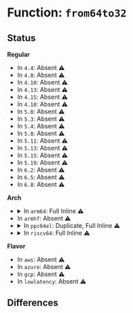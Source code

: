 # Function: <code>from64to32</code>

## Status
<b>Regular</b>
<ul>
<li>
In <code>4.4</code>: Absent ⚠️
</li>
<li>
In <code>4.8</code>: Absent ⚠️
</li>
<li>
In <code>4.10</code>: Absent ⚠️
</li>
<li>
In <code>4.13</code>: Absent ⚠️
</li>
<li>
In <code>4.15</code>: Absent ⚠️
</li>
<li>
In <code>4.18</code>: Absent ⚠️
</li>
<li>
In <code>5.0</code>: Absent ⚠️
</li>
<li>
In <code>5.3</code>: Absent ⚠️
</li>
<li>
In <code>5.4</code>: Absent ⚠️
</li>
<li>
In <code>5.8</code>: Absent ⚠️
</li>
<li>
In <code>5.11</code>: Absent ⚠️
</li>
<li>
In <code>5.13</code>: Absent ⚠️
</li>
<li>
In <code>5.15</code>: Absent ⚠️
</li>
<li>
In <code>5.19</code>: Absent ⚠️
</li>
<li>
In <code>6.2</code>: Absent ⚠️
</li>
<li>
In <code>6.5</code>: Absent ⚠️
</li>
<li>
In <code>6.8</code>: Absent ⚠️
</li>
</ul>
<b>Arch</b>
<ul>
<li>
<details>
<summary>In <code>arm64</code>: Full Inline ⚠️</summary>

**Collision:** Unique Static

**Inline:** Full

**Transformation:** False

**Instances:**

```
In lib/checksum.c (ffff8000106622b8)
Location: lib/checksum.c:180
Inline: True
Inline callers:
  - lib/checksum.c:csum_tcpudp_nofold
```
</details>
</li>
<li>
In <code>armhf</code>: Absent ⚠️
</li>
<li>
<details>
<summary>In <code>ppc64el</code>: Duplicate, Full Inline ⚠️</summary>

**Collision:** Static Duplication

**Inline:** Full

**Transformation:** False

**Instances:**

```
In arch/powerpc/lib/checksum_wrappers.c (0)
Location: arch/powerpc/include/asm/checksum.h:52
Inline: True
```
```
In block/t10-pi.c (0)
Location: arch/powerpc/include/asm/checksum.h:52
Inline: True
```
```
In drivers/net/slip/slhc.c (c000000000aacd20)
Location: arch/powerpc/include/asm/checksum.h:52
Inline: True
```
```
In net/core/skbuff.c (c000000000c912cc)
Location: arch/powerpc/include/asm/checksum.h:52
Inline: True
Inline callers:
  - net/core/skbuff.c:skb_checksum_setup
```
```
In net/core/datagram.c (0)
Location: arch/powerpc/include/asm/checksum.h:52
Inline: True
```
```
In net/core/dev.c (0)
Location: arch/powerpc/include/asm/checksum.h:52
Inline: True
```
```
In net/core/utils.c (c000000000cd86dc)
Location: arch/powerpc/include/asm/checksum.h:52
Inline: True
Inline callers:
  - net/core/utils.c:inet_proto_csum_replace16
  - net/core/utils.c:inet_proto_csum_replace16
```
```
In net/core/filter.c (0)
Location: arch/powerpc/include/asm/checksum.h:52
Inline: True
```
```
In net/core/netpoll.c (c000000000cfe424)
Location: arch/powerpc/include/asm/checksum.h:52
Inline: True
Inline callers:
  - net/core/netpoll.c:netpoll_send_udp
  - net/core/netpoll.c:netpoll_send_udp
```
```
In net/core/lwt_bpf.c (c000000000d11270)
Location: arch/powerpc/include/asm/checksum.h:52
Inline: True
Inline callers:
  - net/core/lwt_bpf.c:bpf_lwt_push_ip_encap
```
```
In net/ethernet/eth.c (0)
Location: arch/powerpc/include/asm/checksum.h:52
Inline: True
```
```
In net/netfilter/utils.c (c000000000d577ac)
Location: arch/powerpc/include/asm/checksum.h:52
Inline: True
Inline callers:
  - net/netfilter/utils.c:nf_checksum_partial
  - net/netfilter/utils.c:nf_ip_checksum
  - net/netfilter/utils.c:nf_ip_checksum
```
```
In net/ipv4/route.c (c000000000d5f628)
Location: arch/powerpc/include/asm/checksum.h:52
Inline: True
Inline callers:
  - net/ipv4/route.c:inet_rtm_getroute
```
```
In net/ipv4/ip_input.c (c000000000d60d30)
Location: arch/powerpc/include/asm/checksum.h:52
Inline: True
Inline callers:
  - net/ipv4/ip_input.c:ip_rcv_core
```
```
In net/ipv4/ip_output.c (c000000000d651d0)
Location: arch/powerpc/include/asm/checksum.h:52
Inline: True
Inline callers:
  - net/ipv4/ip_output.c:ip_send_check
```
```
In net/ipv4/tcp_ipv4.c (c000000000d9d348)
Location: arch/powerpc/include/asm/checksum.h:52
Inline: True
Inline callers:
  - net/ipv4/tcp_ipv4.c:tcp_v4_rcv
  - net/ipv4/tcp_ipv4.c:tcp_v4_send_synack
  - net/ipv4/tcp_ipv4.c:tcp_v4_send_ack
  - net/ipv4/tcp_ipv4.c:tcp_v4_send_reset
  - net/ipv4/tcp_ipv4.c:tcp_v4_send_check
```
```
In net/ipv4/tcp_offload.c (c000000000da6124)
Location: arch/powerpc/include/asm/checksum.h:52
Inline: True
Inline callers:
  - net/ipv4/tcp_offload.c:tcp4_gro_complete
  - net/ipv4/tcp_offload.c:tcp4_gro_receive
```
```
In net/ipv4/raw.c (c000000000da8c60)
Location: arch/powerpc/include/asm/checksum.h:52
Inline: True
```
```
In net/ipv4/udp.c (c000000000db1518)
Location: arch/powerpc/include/asm/checksum.h:52
Inline: True
Inline callers:
  - net/ipv4/udp.c:__udp4_lib_rcv
  - net/ipv4/udp.c:__udp4_lib_rcv
  - net/ipv4/udp.c:udp_set_csum
  - net/ipv4/udp.c:udp_set_csum
  - net/ipv4/udp.c:udp_set_csum
  - net/ipv4/udp.c:udp4_hwcsum
  - net/ipv4/udp.c:udp4_hwcsum
```
```
In net/ipv4/udp_offload.c (c000000000db2b90)
Location: arch/powerpc/include/asm/checksum.h:52
Inline: True
Inline callers:
  - net/ipv4/udp_offload.c:udp4_gro_complete
  - net/ipv4/udp_offload.c:udp4_gro_receive
  - net/ipv4/udp_offload.c:udp4_gro_receive
```
```
In net/ipv4/af_inet.c (c000000000dc032c)
Location: arch/powerpc/include/asm/checksum.h:52
Inline: True
Inline callers:
  - net/ipv4/af_inet.c:inet_gro_receive
```
```
In net/ipv4/igmp.c (c000000000dc6a60)
Location: arch/powerpc/include/asm/checksum.h:52
Inline: True
Inline callers:
  - net/ipv4/igmp.c:ip_mc_check_igmp
```
```
In net/ipv4/ping.c (0)
Location: arch/powerpc/include/asm/checksum.h:52
Inline: True
```
```
In net/ipv4/gre_offload.c (0)
Location: arch/powerpc/include/asm/checksum.h:52
Inline: True
```
```
In net/ipv4/ipmr.c (0)
Location: arch/powerpc/include/asm/checksum.h:52
Inline: True
```
```
In net/xfrm/xfrm_input.c (c000000000e0e06c)
Location: arch/powerpc/include/asm/checksum.h:52
Inline: True
```
```
In net/unix/af_unix.c (0)
Location: arch/powerpc/include/asm/checksum.h:52
Inline: True
```
```
In net/ipv6/ip6_input.c (0)
Location: arch/powerpc/include/asm/checksum.h:52
Inline: True
```
```
In net/ipv6/ndisc.c (0)
Location: arch/powerpc/include/asm/checksum.h:52
Inline: True
```
```
In net/ipv6/udp.c (0)
Location: arch/powerpc/include/asm/checksum.h:52
Inline: True
```
```
In net/ipv6/raw.c (0)
Location: arch/powerpc/include/asm/checksum.h:52
Inline: True
```
```
In net/ipv6/icmp.c (0)
Location: arch/powerpc/include/asm/checksum.h:52
Inline: True
```
```
In net/ipv6/mcast.c (c000000000e612dc)
Location: arch/powerpc/include/asm/checksum.h:52
Inline: True
Inline callers:
  - net/ipv6/mcast.c:igmp6_send
```
```
In net/ipv6/reassembly.c (0)
Location: arch/powerpc/include/asm/checksum.h:52
Inline: True
```
```
In net/ipv6/tcp_ipv6.c (0)
Location: arch/powerpc/include/asm/checksum.h:52
Inline: True
```
```
In net/ipv6/exthdrs.c (c000000000e6ee9c)
Location: arch/powerpc/include/asm/checksum.h:52
Inline: True
Inline callers:
  - net/ipv6/exthdrs.c:ipv6_srh_rcv
```
```
In net/ipv6/ip6mr.c (0)
Location: arch/powerpc/include/asm/checksum.h:52
Inline: True
```
```
In net/ipv6/xfrm6_input.c (0)
Location: arch/powerpc/include/asm/checksum.h:52
Inline: True
```
```
In net/ipv6/seg6_iptunnel.c (c000000000e86c44)
Location: arch/powerpc/include/asm/checksum.h:52
Inline: True
Inline callers:
  - net/ipv6/seg6_iptunnel.c:seg6_do_srh_inline
```
```
In net/ipv6/seg6_local.c (0)
Location: arch/powerpc/include/asm/checksum.h:52
Inline: True
```
```
In net/ipv6/ip6_checksum.c (0)
Location: arch/powerpc/include/asm/checksum.h:52
Inline: True
```
```
In net/ipv6/ip6_offload.c (0)
Location: arch/powerpc/include/asm/checksum.h:52
Inline: True
```
```
In net/ipv6/tcpv6_offload.c (0)
Location: arch/powerpc/include/asm/checksum.h:52
Inline: True
```
```
In net/8021q/vlan_core.c (0)
Location: arch/powerpc/include/asm/checksum.h:52
Inline: True
```
</details>
</li>
<li>
<details>
<summary>In <code>riscv64</code>: Full Inline ⚠️</summary>

**Collision:** Unique Static

**Inline:** Full

**Transformation:** False

**Instances:**

```
In lib/checksum.c (ffffffe00048ebca)
Location: lib/checksum.c:180
Inline: True
Inline callers:
  - lib/checksum.c:csum_tcpudp_nofold
```
</details>
</li>
</ul>
<b>Flavor</b>
<ul>
<li>
In <code>aws</code>: Absent ⚠️
</li>
<li>
In <code>azure</code>: Absent ⚠️
</li>
<li>
In <code>gcp</code>: Absent ⚠️
</li>
<li>
In <code>lowlatency</code>: Absent ⚠️
</li>
</ul>

## Differences
